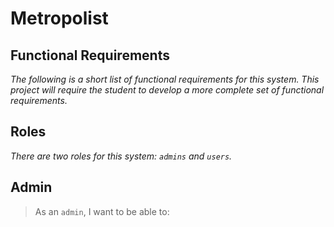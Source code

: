 # Metropolist
## Functional Requirements
*The following is a short list of functional requirements for this system. This project will require the student to develop a more complete set of functional requirements.*

## Roles
*There are two roles for this system: <code>admins</code> and <code>users</code>.*

## Admin 
> As an <code>admin</code>, I want to be able to:

